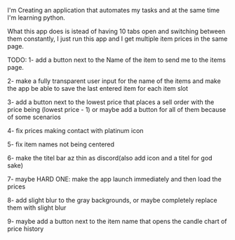 I'm Creating an application that automates my tasks and at the same time I'm learning python. 

What this app does is istead of having 10 tabs open and switching between them constantly, I just run this app and I get multiple item prices in the same page.

TODO:
1- add a button next to the Name of the item to send me to the items page.

2- make a fully transparent user input for the name of the items and make the app be able to save the last entered item for each item slot

3- add a button next to the lowest price that places a sell order with the price being (lowest price - 1) or maybe add a button for all of them because of some scenarios

4- fix prices making contact with platinum icon

5- fix item names not being centered

6- make the titel bar az thin as discord(also add icon and a titel for god sake)

7- maybe HARD ONE: make the app launch immediately and then load the prices

8- add slight blur to the gray backgrounds, or maybe completely replace them with slight blur

9- maybe add a button next to the item name that opens the candle chart of price history
